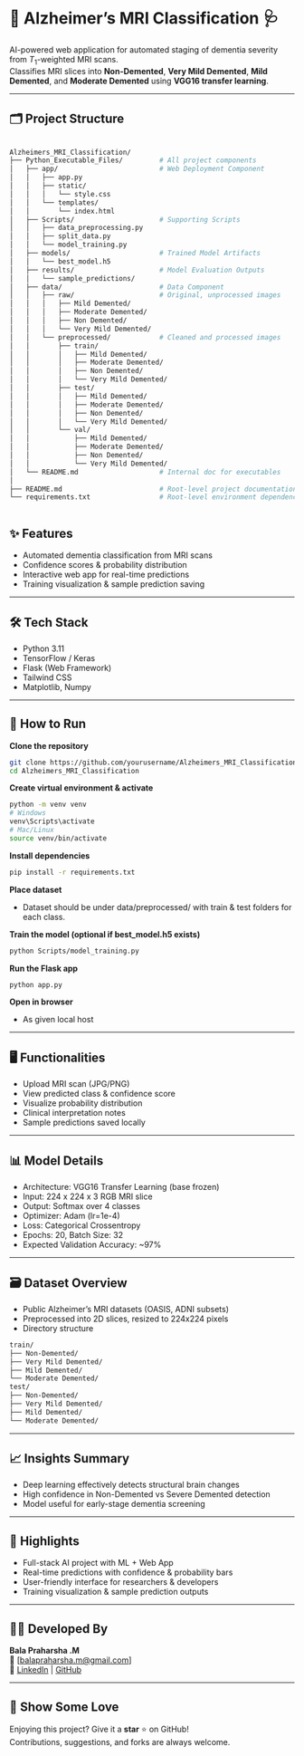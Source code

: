 # 🧠 Alzheimer’s MRI Classification 🩺

AI-powered web application for automated staging of dementia severity from $T_1$-weighted MRI scans.  
Classifies MRI slices into **Non-Demented**, **Very Mild Demented**, **Mild Demented**, and **Moderate Demented** using **VGG16 transfer learning**.

---

## 🗂️ Project Structure
```bash

Alzheimers_MRI_Classification/
├── Python_Executable_Files/         # All project components
│   ├── app/                         # Web Deployment Component
│   │   ├── app.py
│   │   ├── static/
│   │   │   └── style.css
│   │   └── templates/
│   │       └── index.html
│   ├── Scripts/                     # Supporting Scripts
│   │   ├── data_preprocessing.py
│   │   ├── split_data.py
│   │   └── model_training.py
│   ├── models/                      # Trained Model Artifacts
│   │   └── best_model.h5
│   ├── results/                     # Model Evaluation Outputs
│   │   └── sample_predictions/
│   ├── data/                        # Data Component
│   │   ├── raw/                     # Original, unprocessed images
│   │   │   ├── Mild Demented/
│   │   │   ├── Moderate Demented/
│   │   │   ├── Non Demented/
│   │   │   └── Very Mild Demented/
│   │   └── preprocessed/            # Cleaned and processed images
│   │       ├── train/
│   │       │   ├── Mild Demented/
│   │       │   ├── Moderate Demented/
│   │       │   ├── Non Demented/
│   │       │   └── Very Mild Demented/
│   │       ├── test/
│   │       │   ├── Mild Demented/
│   │       │   ├── Moderate Demented/
│   │       │   ├── Non Demented/
│   │       │   └── Very Mild Demented/
│   │       └── val/
│   │           ├── Mild Demented/
│   │           ├── Moderate Demented/
│   │           ├── Non Demented/
│   │           └── Very Mild Demented/
│   └── README.md                    # Internal doc for executables
│   
├── README.md                        # Root-level project documentation
└── requirements.txt                 # Root-level environment dependencies



```

## ✨ Features
- Automated dementia classification from MRI scans  
- Confidence scores & probability distribution  
- Interactive web app for real-time predictions  
- Training visualization & sample prediction saving  

---

## 🛠️ Tech Stack
- Python 3.11  
- TensorFlow / Keras  
- Flask (Web Framework)  
- Tailwind CSS  
- Matplotlib, Numpy

---

## 🚀 How to Run

**Clone the repository**
```bash
git clone https://github.com/yourusername/Alzheimers_MRI_Classification.git
cd Alzheimers_MRI_Classification
```

**Create virtual environment & activate**
```bash
python -m venv venv
# Windows
venv\Scripts\activate
# Mac/Linux
source venv/bin/activate
```

**Install dependencies**
```bash
pip install -r requirements.txt
```

**Place dataset**
- Dataset should be under data/preprocessed/ with train & test folders for each class.


**Train the model (optional if best_model.h5 exists)**
```bash
python Scripts/model_training.py
```

**Run the Flask app**
```bash
python app.py
```

**Open in browser**
- As given local host


---

## 🖥️ Functionalities
- Upload MRI scan (JPG/PNG)
- View predicted class & confidence score
- Visualize probability distribution
- Clinical interpretation notes
- Sample predictions saved locally

---

## 📊 Model Details
- Architecture: VGG16 Transfer Learning (base frozen)
- Input: 224 x 224 x 3 RGB MRI slice
- Output: Softmax over 4 classes
- Optimizer: Adam (lr=1e-4)
- Loss: Categorical Crossentropy
- Epochs: 20, Batch Size: 32
- Expected Validation Accuracy: ~97%

---
## 🗃️ Dataset Overview
- Public Alzheimer’s MRI datasets (OASIS, ADNI subsets)
- Preprocessed into 2D slices, resized to 224x224 pixels
- Directory structure
```bash
train/
├── Non-Demented/
├── Very Mild Demented/
├── Mild Demented/
└── Moderate Demented/
test/
├── Non-Demented/
├── Very Mild Demented/
├── Mild Demented/
└── Moderate Demented/
```

---

## 📈 Insights Summary
- Deep learning effectively detects structural brain changes
- High confidence in Non-Demented vs Severe Demented detection
- Model useful for early-stage dementia screening

---

## 🌟 Highlights
- Full-stack AI project with ML + Web App
- Real-time predictions with confidence & probability bars
- User-friendly interface for researchers & developers
- Training visualization & sample prediction outputs

---

## 👨‍💻 Developed By

**Bala Praharsha .M**  
📧 [balapraharsha.m@gmail.com]  
🔗 [LinkedIn](https://linkedin.com/in/mannepalli-bala-praharsha) | [GitHub](https://github.com/balapraharsha)  

---

## 💖 Show Some Love
Enjoying this project? Give it a **star** ⭐ on GitHub!  
Contributions, suggestions, and forks are always welcome.


